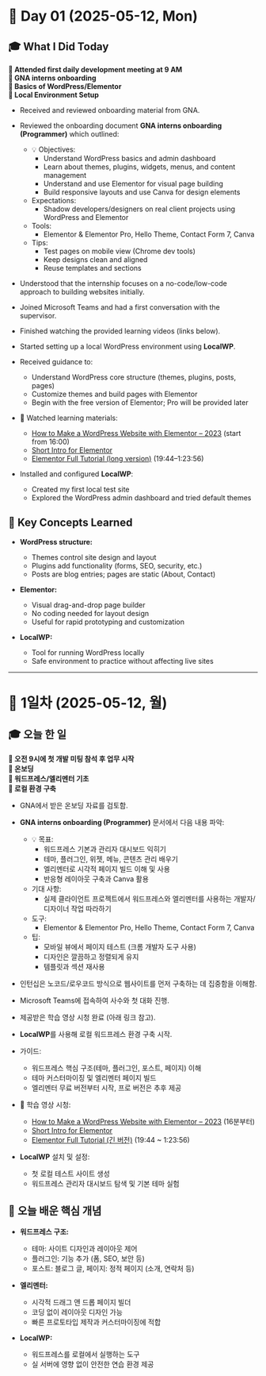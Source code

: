 # 📅 Day 01 (2025-05-12, Mon)

## 🎓 What I Did Today

**📌 Attended first daily development meeting at 9 AM**  
**📌 GNA interns onboarding**  
**📌 Basics of WordPress/Elementor**  
**📌 Local Environment Setup**

- Received and reviewed onboarding material from GNA.  
- Reviewed the onboarding document **GNA interns onboarding (Programmer)** which outlined:  
  - 💡 Objectives:  
    - Understand WordPress basics and admin dashboard  
    - Learn about themes, plugins, widgets, menus, and content management  
    - Understand and use Elementor for visual page building  
    - Build responsive layouts and use Canva for design elements  
  - Expectations:  
    - Shadow developers/designers on real client projects using WordPress and Elementor  
  - Tools:  
    - Elementor & Elementor Pro, Hello Theme, Contact Form 7, Canva  
  - Tips:  
    - Test pages on mobile view (Chrome dev tools)  
    - Keep designs clean and aligned  
    - Reuse templates and sections  

- Understood that the internship focuses on a no-code/low-code approach to building websites initially.  
- Joined Microsoft Teams and had a first conversation with the supervisor.  
- Finished watching the provided learning videos (links below).  
- Started setting up a local WordPress environment using **LocalWP**.  

- Received guidance to:  
  - Understand WordPress core structure (themes, plugins, posts, pages)  
  - Customize themes and build pages with Elementor  
  - Begin with the free version of Elementor; Pro will be provided later  

- 🎥 Watched learning materials:  
  - [How to Make a WordPress Website with Elementor – 2023](https://www.youtube.com/watch?v=ikeSpqhtKXk) (start from 16:00)  
  - [Short Intro for Elementor](https://www.youtube.com/watch?v=E15iQEm9KF8)  
  - [Elementor Full Tutorial (long version)](https://www.youtube.com/watch?v=QaH1xpoX5C4) (19:44–1:23:56)  

- Installed and configured **LocalWP**:  
  - Created my first local test site  
  - Explored the WordPress admin dashboard and tried default themes  

## 🧠 Key Concepts Learned

- **WordPress structure:**  
  - Themes control site design and layout  
  - Plugins add functionality (forms, SEO, security, etc.)  
  - Posts are blog entries; pages are static (About, Contact)  

- **Elementor:**  
  - Visual drag-and-drop page builder  
  - No coding needed for layout design  
  - Useful for rapid prototyping and customization  

- **LocalWP:**  
  - Tool for running WordPress locally  
  - Safe environment to practice without affecting live sites
 
 ---
# 📅 1일차 (2025-05-12, 월)

## 🎓 오늘 한 일

**📌 오전 9시에 첫 개발 미팅 참석 후 업무 시작**  
**📌 온보딩**  
**📌 워드프레스/엘리멘터 기초**  
**📌 로컬 환경 구축**

- GNA에서 받은 온보딩 자료를 검토함.  
- **GNA interns onboarding (Programmer)** 문서에서 다음 내용 파악:  
  - 💡 목표:  
    - 워드프레스 기본과 관리자 대시보드 익히기  
    - 테마, 플러그인, 위젯, 메뉴, 콘텐츠 관리 배우기  
    - 엘리멘터로 시각적 페이지 빌드 이해 및 사용  
    - 반응형 레이아웃 구축과 Canva 활용  
  - 기대 사항:  
    - 실제 클라이언트 프로젝트에서 워드프레스와 엘리멘터를 사용하는 개발자/디자이너 작업 따라하기  
  - 도구:  
    - Elementor & Elementor Pro, Hello Theme, Contact Form 7, Canva  
  - 팁:  
    - 모바일 뷰에서 페이지 테스트 (크롬 개발자 도구 사용)  
    - 디자인은 깔끔하고 정렬되게 유지  
    - 템플릿과 섹션 재사용  

- 인턴십은 노코드/로우코드 방식으로 웹사이트를 먼저 구축하는 데 집중함을 이해함.  
- Microsoft Teams에 접속하여 사수와 첫 대화 진행.  
- 제공받은 학습 영상 시청 완료 (아래 링크 참고).  
- **LocalWP**를 사용해 로컬 워드프레스 환경 구축 시작.  

- 가이드:  
  - 워드프레스 핵심 구조(테마, 플러그인, 포스트, 페이지) 이해  
  - 테마 커스터마이징 및 엘리멘터 페이지 빌드  
  - 엘리멘터 무료 버전부터 시작, 프로 버전은 추후 제공  

- 🎥 학습 영상 시청:  
  - [How to Make a WordPress Website with Elementor – 2023](https://www.youtube.com/watch?v=ikeSpqhtKXk) (16분부터)  
  - [Short Intro for Elementor](https://www.youtube.com/watch?v=E15iQEm9KF8)  
  - [Elementor Full Tutorial (긴 버전)](https://www.youtube.com/watch?v=QaH1xpoX5C4) (19:44 ~ 1:23:56)  

- **LocalWP** 설치 및 설정:  
  - 첫 로컬 테스트 사이트 생성  
  - 워드프레스 관리자 대시보드 탐색 및 기본 테마 실험  

## 🧠 오늘 배운 핵심 개념

- **워드프레스 구조:**  
  - 테마: 사이트 디자인과 레이아웃 제어  
  - 플러그인: 기능 추가 (폼, SEO, 보안 등)  
  - 포스트: 블로그 글, 페이지: 정적 페이지 (소개, 연락처 등)  

- **엘리멘터:**  
  - 시각적 드래그 앤 드롭 페이지 빌더  
  - 코딩 없이 레이아웃 디자인 가능  
  - 빠른 프로토타입 제작과 커스터마이징에 적합  

- **LocalWP:**  
  - 워드프레스를 로컬에서 실행하는 도구  
  - 실 서버에 영향 없이 안전한 연습 환경 제공  

